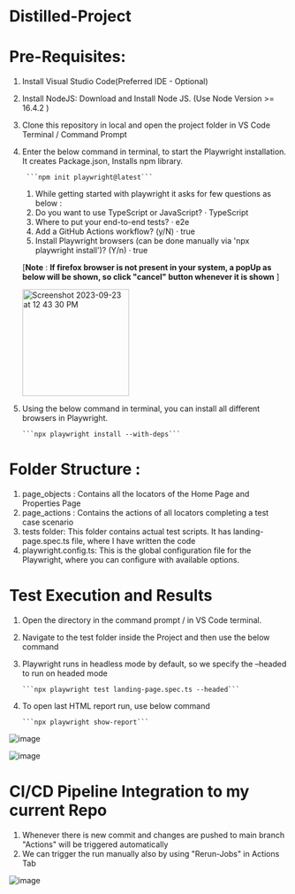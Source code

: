 # Distilled-Project
# Pre-Requisites:
1. Install Visual Studio Code(Preferred IDE - Optional)
2. Install NodeJS: Download and Install Node JS. (Use Node Version >= 16.4.2 )
3. Clone this repository in local and open the project folder in VS Code Terminal / Command Prompt
4. Enter the below command in terminal, to start the Playwright installation. It creates Package.json, Installs npm library.


        ```npm init playwright@latest```

   1. While getting started with playwright it asks for few questions as below :
   2. Do you want to use TypeScript or JavaScript? · TypeScript
   3. Where to put your end-to-end tests? · e2e
   4. Add a GitHub Actions workflow? (y/N) · true
   5. Install Playwright browsers (can be done manually via 'npx playwright install')? (Y/n) · true        


    [**Note** : **If firefox browser is not present in your system, a popUp as below will be shown, so click "cancel" button whenever it is shown** ]

   <img width="193" alt="Screenshot 2023-09-23 at 12 43 30 PM" src="https://github.com/NilaShanmugam/Distilled-PlayWright-CICD/assets/59618634/249c7ac0-253d-46f4-86dd-0ad5404f64b0">

6. Using the below command in terminal, you can install all different browsers in Playwright. 


       ```npx playwright install --with-deps```

# Folder Structure :

1. page_objects : Contains all the locators of the Home Page and Properties Page
2. page_actions : Contains the actions of all locators completing a test case scenario 
3. tests folder: This folder contains actual test scripts. It has landing-page.spec.ts file, where I have written the code
4. playwright.config.ts: This is the global configuration file for the Playwright, where you can configure with available options.

# Test Execution and Results

1. Open the directory in the command prompt / in VS Code terminal.
2. Navigate to the test folder inside the Project and then use the below command
3. Playwright runs in headless mode by default, so we specify the –headed to run on headed mode



       ```npx playwright test landing-page.spec.ts --headed```

4. To open last HTML report run, use below command



       ```npx playwright show-report```


![image](https://github.com/NilaShanmugam/Distilled-Project/assets/59618634/e61064ba-97c9-4b46-a37f-33a67e69a484)

![image](https://github.com/NilaShanmugam/Distilled-Project/assets/59618634/48f76c56-2acb-4a98-ac69-cd7ce2767063)


# CI/CD Pipeline Integration to my current Repo

1. Whenever there is new commit and changes are pushed to main branch "Actions" will be triggered automatically
2. We can trigger the run manually also by using "Rerun-Jobs" in Actions Tab

![image](https://github.com/NilaShanmugam/Distilled-PlayWright-CICD/assets/59618634/c3ad853c-9308-477e-896d-34bfdfeb8111)
